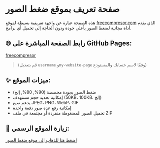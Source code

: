 # صفحة تعريف بموقع ضغط الصور

هذه الصفحة عبارة عن واجهة تعريفية بسيطة لموقع [freecompresor.com](https://freecompresor.com) الذي يقدم أداة مجانية لضغط الصور بأعلى جودة ودون الحاجة إلى تحميل أي برامج.

## 🌐 رابط الصفحة المباشرة على GitHub Pages:
[freecompresor](https://amincoderone.github.io/freecompresor/)

> (قم بتعديل `username` و`my-website-page` وفقًا لاسم حسابك والمستودع)

## ✨ ميزات الموقع:
- ضغط الصور بجودة مخصصة (90%, 80%, إلخ)
- إمكانية تحديد حجم مستهدف (50KB، 100KB، إلخ)
- يدعم صيغ JPEG، PNG، WebP، GIF
- إمكانية رفع عدة صور دفعة واحدة
- تحميل الصور المضغوطة منفردة أو مجتمعة في ملف ZIP

## 🧭 زيارة الموقع الرسمي:
[اضغط هنا للذهاب إلى موقع ضغط الصور](https://freecompresor.com)
